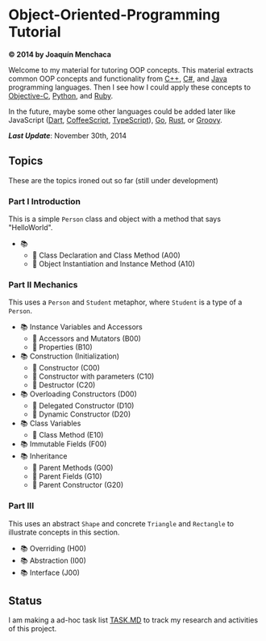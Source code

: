 # Object-Oriented-Programming Tutorial
**© 2014 by Joaquín Menchaca**

Welcome to my material for tutoring OOP concepts.  This material extracts common OOP concepts and functionality from [C++](http://en.cppreference.com/), [C#](http://msdn.microsoft.com/en-us/vstudio/hh341490.aspx), and [Java](https://www.oracle.com/java/index.html) programming languages.  Then I see how I could apply these concepts to [Objective-C](https://developer.apple.com/library/mac/documentation/Cocoa/Conceptual/ProgrammingWithObjectiveC/Introduction/Introduction.html), [Python](https://www.python.org/), and [Ruby](https://www.ruby-lang.org/en/).  

In the future, maybe some other languages could be added later like JavaScript ([Dart](https://www.dartlang.org/tools/sdk/), [CoffeeScript](http://coffeescript.org/), [TypeScript](http://www.typescriptlang.org/)), [Go](https://golang.org/), [Rust](http://www.rust-lang.org/), or [Groovy](http://groovy.codehaus.org/).

***Last Update***: November 30th, 2014

## Topics

These are the topics ironed out so far (still under development)

### Part I  Introduction

This is a simple `Person` class and object with a method that says "HelloWorld".

* :books:
  * :green_book: Class Declaration and Class Method (A00)
  * :green_book: Object Instantiation and Instance Method (A10)

### Part II Mechanics

This uses a `Person` and `Student` metaphor, where `Student` is a type of a `Person`.

* :books: Instance Variables and Accessors
  * :green_book: Accessors and Mutators (B00)
  * :green_book: Properties (B10)
* :books: Construction (Initialization)
   * :green_book: Constructor (C00)
   * :green_book: Constructor with parameters (C10)
   * :green_book: Destructor (C20)
* :books: Overloading Constructors (D00)
   * :green_book: Delegated Constructor (D10)
   * :green_book: Dynamic Constructor (D20)
* :books: Class Variables
   * :green_book: Class Method (E10)
* :books: Immutable Fields (F00)
* :books: Inheritance
  * :green_book: Parent Methods (G00)
  * :green_book: Parent Fields (G10)
  * :green_book: Parent Constructor (G20)

### Part III

This uses an abstract `Shape` and concrete `Triangle` and `Rectangle` to illustrate concepts in this section.

* :books: Overriding (H00)
* :books: Abstraction (I00)
* :books: Interface (J00)

## Status

I am making a ad-hoc task list [TASK.MD](TASKS.MD) to track my research and activities of this project.
